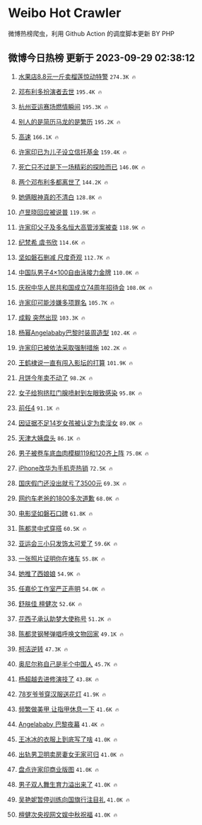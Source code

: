 # Weibo Hot Crawler 



微博热榜爬虫，利用 Github Action 的调度脚本更新 BY PHP 


## 微博今日热榜 更新于 2023-09-29 02:38:12 
1. [水果店8.8元一斤卖榴莲惊动特警](https://s.weibo.com/weibo?q=%23%E6%B0%B4%E6%9E%9C%E5%BA%978.8%E5%85%83%E4%B8%80%E6%96%A4%E5%8D%96%E6%A6%B4%E8%8E%B2%E6%83%8A%E5%8A%A8%E7%89%B9%E8%AD%A6%23&t=31&band_rank=1&Refer=top) `274.3K 🔥` 

1. [邓布利多扮演者去世](https://s.weibo.com/weibo?q=%23%E9%82%93%E5%B8%83%E5%88%A9%E5%A4%9A%E6%89%AE%E6%BC%94%E8%80%85%E5%8E%BB%E4%B8%96%23&t=31&band_rank=2&Refer=top) `195.4K 🔥` 

1. [杭州亚运赛场燃情瞬间](https://s.weibo.com/weibo?q=%23%E6%9D%AD%E5%B7%9E%E4%BA%9A%E8%BF%90%E8%B5%9B%E5%9C%BA%E7%87%83%E6%83%85%E7%9E%AC%E9%97%B4%23&t=31&band_rank=3&Refer=top) `195.3K 🔥` 

1. [别人的是简历马龙的是繁历](https://s.weibo.com/weibo?q=%23%E5%88%AB%E4%BA%BA%E7%9A%84%E6%98%AF%E7%AE%80%E5%8E%86%E9%A9%AC%E9%BE%99%E7%9A%84%E6%98%AF%E7%B9%81%E5%8E%86%23&t=31&band_rank=4&Refer=top) `195.2K 🔥` 

1. [高速](https://s.weibo.com/weibo?q=%E9%AB%98%E9%80%9F&t=31&band_rank=5&Refer=top) `166.1K 🔥` 

1. [许家印已为儿子设立信托基金](https://s.weibo.com/weibo?q=%23%E8%AE%B8%E5%AE%B6%E5%8D%B0%E5%B7%B2%E4%B8%BA%E5%84%BF%E5%AD%90%E8%AE%BE%E7%AB%8B%E4%BF%A1%E6%89%98%E5%9F%BA%E9%87%91%23&t=31&band_rank=6&Refer=top) `159.4K 🔥` 

1. [死亡只不过是下一场精彩的探险而已](https://s.weibo.com/weibo?q=%23%E6%AD%BB%E4%BA%A1%E5%8F%AA%E4%B8%8D%E8%BF%87%E6%98%AF%E4%B8%8B%E4%B8%80%E5%9C%BA%E7%B2%BE%E5%BD%A9%E7%9A%84%E6%8E%A2%E9%99%A9%E8%80%8C%E5%B7%B2%23&t=31&band_rank=7&Refer=top) `146.0K 🔥` 

1. [两个邓布利多都离世了](https://s.weibo.com/weibo?q=%23%E4%B8%A4%E4%B8%AA%E9%82%93%E5%B8%83%E5%88%A9%E5%A4%9A%E9%83%BD%E7%A6%BB%E4%B8%96%E4%BA%86%23&t=31&band_rank=8&Refer=top) `144.2K 🔥` 

1. [她俩眼神真的不清白](https://s.weibo.com/weibo?q=%23%E5%A5%B9%E4%BF%A9%E7%9C%BC%E7%A5%9E%E7%9C%9F%E7%9A%84%E4%B8%8D%E6%B8%85%E7%99%BD%23&t=31&band_rank=9&Refer=top) `128.8K 🔥` 

1. [卢昱晓回应被说普](https://s.weibo.com/weibo?q=%23%E5%8D%A2%E6%98%B1%E6%99%93%E5%9B%9E%E5%BA%94%E8%A2%AB%E8%AF%B4%E6%99%AE%23&t=31&band_rank=10&Refer=top) `119.9K 🔥` 

1. [许家印父子及多名恒大高管涉案被查](https://s.weibo.com/weibo?q=%23%E8%AE%B8%E5%AE%B6%E5%8D%B0%E7%88%B6%E5%AD%90%E5%8F%8A%E5%A4%9A%E5%90%8D%E6%81%92%E5%A4%A7%E9%AB%98%E7%AE%A1%E6%B6%89%E6%A1%88%E8%A2%AB%E6%9F%A5%23&t=31&band_rank=11&Refer=top) `118.9K 🔥` 

1. [纪梵希 虞书欣](https://s.weibo.com/weibo?q=%E7%BA%AA%E6%A2%B5%E5%B8%8C%20%E8%99%9E%E4%B9%A6%E6%AC%A3&t=31&band_rank=12&Refer=top) `114.6K 🔥` 

1. [坚如磐石删减 尺度奇观](https://s.weibo.com/weibo?q=%E5%9D%9A%E5%A6%82%E7%A3%90%E7%9F%B3%E5%88%A0%E5%87%8F%20%E5%B0%BA%E5%BA%A6%E5%A5%87%E8%A7%82&t=31&band_rank=13&Refer=top) `112.7K 🔥` 

1. [中国队男子4×100自由泳接力金牌](https://s.weibo.com/weibo?q=%23%E4%B8%AD%E5%9B%BD%E9%98%9F%E7%94%B7%E5%AD%904%C3%97100%E8%87%AA%E7%94%B1%E6%B3%B3%E6%8E%A5%E5%8A%9B%E9%87%91%E7%89%8C%23&t=31&band_rank=14&Refer=top) `110.0K 🔥` 

1. [庆祝中华人民共和国成立74周年招待会](https://s.weibo.com/weibo?q=%23%E5%BA%86%E7%A5%9D%E4%B8%AD%E5%8D%8E%E4%BA%BA%E6%B0%91%E5%85%B1%E5%92%8C%E5%9B%BD%E6%88%90%E7%AB%8B74%E5%91%A8%E5%B9%B4%E6%8B%9B%E5%BE%85%E4%BC%9A%23&t=31&band_rank=15&Refer=top) `108.0K 🔥` 

1. [许家印可能涉嫌多项罪名](https://s.weibo.com/weibo?q=%23%E8%AE%B8%E5%AE%B6%E5%8D%B0%E5%8F%AF%E8%83%BD%E6%B6%89%E5%AB%8C%E5%A4%9A%E9%A1%B9%E7%BD%AA%E5%90%8D%23&t=31&band_rank=16&Refer=top) `105.7K 🔥` 

1. [成毅 突然出现](https://s.weibo.com/weibo?q=%E6%88%90%E6%AF%85%20%E7%AA%81%E7%84%B6%E5%87%BA%E7%8E%B0&t=31&band_rank=17&Refer=top) `103.3K 🔥` 

1. [杨幂Angelababy巴黎时装周造型](https://s.weibo.com/weibo?q=%23%E6%9D%A8%E5%B9%82Angelababy%E5%B7%B4%E9%BB%8E%E6%97%B6%E8%A3%85%E5%91%A8%E9%80%A0%E5%9E%8B%23&t=31&band_rank=18&Refer=top) `102.4K 🔥` 

1. [许家印已被依法采取强制措施](https://s.weibo.com/weibo?q=%23%E8%AE%B8%E5%AE%B6%E5%8D%B0%E5%B7%B2%E8%A2%AB%E4%BE%9D%E6%B3%95%E9%87%87%E5%8F%96%E5%BC%BA%E5%88%B6%E6%8E%AA%E6%96%BD%23&t=31&band_rank=19&Refer=top) `102.2K 🔥` 

1. [王鹤棣说一直有闯入影坛的打算](https://s.weibo.com/weibo?q=%E7%8E%8B%E9%B9%A4%E6%A3%A3%E8%AF%B4%E4%B8%80%E7%9B%B4%E6%9C%89%E9%97%AF%E5%85%A5%E5%BD%B1%E5%9D%9B%E7%9A%84%E6%89%93%E7%AE%97&t=31&band_rank=20&Refer=top) `101.9K 🔥` 

1. [月饼今年卖不动了](https://s.weibo.com/weibo?q=%23%E6%9C%88%E9%A5%BC%E4%BB%8A%E5%B9%B4%E5%8D%96%E4%B8%8D%E5%8A%A8%E4%BA%86%23&t=31&band_rank=21&Refer=top) `98.2K 🔥` 

1. [女子给狗挤肛门腺喷射到左眼致感染](https://s.weibo.com/weibo?q=%23%E5%A5%B3%E5%AD%90%E7%BB%99%E7%8B%97%E6%8C%A4%E8%82%9B%E9%97%A8%E8%85%BA%E5%96%B7%E5%B0%84%E5%88%B0%E5%B7%A6%E7%9C%BC%E8%87%B4%E6%84%9F%E6%9F%93%23&t=31&band_rank=22&Refer=top) `95.8K 🔥` 

1. [前任4](https://s.weibo.com/weibo?q=%E5%89%8D%E4%BB%BB4&t=31&band_rank=23&Refer=top) `91.1K 🔥` 

1. [因证据不足14岁女孩被认定为卖淫女](https://s.weibo.com/weibo?q=%23%E5%9B%A0%E8%AF%81%E6%8D%AE%E4%B8%8D%E8%B6%B314%E5%B2%81%E5%A5%B3%E5%AD%A9%E8%A2%AB%E8%AE%A4%E5%AE%9A%E4%B8%BA%E5%8D%96%E6%B7%AB%E5%A5%B3%23&t=31&band_rank=24&Refer=top) `89.0K 🔥` 

1. [天津大姨盘头](https://s.weibo.com/weibo?q=%E5%A4%A9%E6%B4%A5%E5%A4%A7%E5%A7%A8%E7%9B%98%E5%A4%B4&t=31&band_rank=25&Refer=top) `86.1K 🔥` 

1. [男子被卷车底血肉模糊119和120齐上阵](https://s.weibo.com/weibo?q=%23%E7%94%B7%E5%AD%90%E8%A2%AB%E5%8D%B7%E8%BD%A6%E5%BA%95%E8%A1%80%E8%82%89%E6%A8%A1%E7%B3%8A119%E5%92%8C120%E9%BD%90%E4%B8%8A%E9%98%B5%23&t=31&band_rank=26&Refer=top) `75.0K 🔥` 

1. [iPhone改华为手机壳热销](https://s.weibo.com/weibo?q=%23iPhone%E6%94%B9%E5%8D%8E%E4%B8%BA%E6%89%8B%E6%9C%BA%E5%A3%B3%E7%83%AD%E9%94%80%23&t=31&band_rank=27&Refer=top) `72.5K 🔥` 

1. [国庆假门还没出就亏了3500元](https://s.weibo.com/weibo?q=%23%E5%9B%BD%E5%BA%86%E5%81%87%E9%97%A8%E8%BF%98%E6%B2%A1%E5%87%BA%E5%B0%B1%E4%BA%8F%E4%BA%863500%E5%85%83%23&t=31&band_rank=28&Refer=top) `69.3K 🔥` 

1. [网约车老爸的1800多次道歉](https://s.weibo.com/weibo?q=%23%E7%BD%91%E7%BA%A6%E8%BD%A6%E8%80%81%E7%88%B8%E7%9A%841800%E5%A4%9A%E6%AC%A1%E9%81%93%E6%AD%89%23&t=31&band_rank=29&Refer=top) `68.0K 🔥` 

1. [电影坚如磐石口碑](https://s.weibo.com/weibo?q=%23%E7%94%B5%E5%BD%B1%E5%9D%9A%E5%A6%82%E7%A3%90%E7%9F%B3%E5%8F%A3%E7%A2%91%23&t=31&band_rank=30&Refer=top) `61.8K 🔥` 

1. [陈都灵中式穿搭](https://s.weibo.com/weibo?q=%23%E9%99%88%E9%83%BD%E7%81%B5%E4%B8%AD%E5%BC%8F%E7%A9%BF%E6%90%AD%23&t=31&band_rank=31&Refer=top) `60.5K 🔥` 

1. [亚运会三小只发饰太可爱了](https://s.weibo.com/weibo?q=%23%E4%BA%9A%E8%BF%90%E4%BC%9A%E4%B8%89%E5%B0%8F%E5%8F%AA%E5%8F%91%E9%A5%B0%E5%A4%AA%E5%8F%AF%E7%88%B1%E4%BA%86%23&t=31&band_rank=32&Refer=top) `59.6K 🔥` 

1. [一张照片证明你在堵车](https://s.weibo.com/weibo?q=%23%E4%B8%80%E5%BC%A0%E7%85%A7%E7%89%87%E8%AF%81%E6%98%8E%E4%BD%A0%E5%9C%A8%E5%A0%B5%E8%BD%A6%23&t=31&band_rank=33&Refer=top) `55.8K 🔥` 

1. [她推了西娘娘](https://s.weibo.com/weibo?q=%E5%A5%B9%E6%8E%A8%E4%BA%86%E8%A5%BF%E5%A8%98%E5%A8%98&t=31&band_rank=34&Refer=top) `54.9K 🔥` 

1. [任嘉伦工作室严正声明](https://s.weibo.com/weibo?q=%23%E4%BB%BB%E5%98%89%E4%BC%A6%E5%B7%A5%E4%BD%9C%E5%AE%A4%E4%B8%A5%E6%AD%A3%E5%A3%B0%E6%98%8E%23&t=31&band_rank=35&Refer=top) `54.0K 🔥` 

1. [舒肤佳 檀健次](https://s.weibo.com/weibo?q=%E8%88%92%E8%82%A4%E4%BD%B3%20%E6%AA%80%E5%81%A5%E6%AC%A1&t=31&band_rank=36&Refer=top) `52.6K 🔥` 

1. [花西子承认助梦大使称号](https://s.weibo.com/weibo?q=%23%E8%8A%B1%E8%A5%BF%E5%AD%90%E6%89%BF%E8%AE%A4%E5%8A%A9%E6%A2%A6%E5%A4%A7%E4%BD%BF%E7%A7%B0%E5%8F%B7%23&t=31&band_rank=37&Refer=top) `51.2K 🔥` 

1. [陈都灵钢琴弹唱呼唤文物回家](https://s.weibo.com/weibo?q=%23%E9%99%88%E9%83%BD%E7%81%B5%E9%92%A2%E7%90%B4%E5%BC%B9%E5%94%B1%E5%91%BC%E5%94%A4%E6%96%87%E7%89%A9%E5%9B%9E%E5%AE%B6%23&t=31&band_rank=38&Refer=top) `49.1K 🔥` 

1. [柯洁逆转](https://s.weibo.com/weibo?q=%E6%9F%AF%E6%B4%81%E9%80%86%E8%BD%AC&t=31&band_rank=39&Refer=top) `47.3K 🔥` 

1. [奥尼尔称自己是半个中国人](https://s.weibo.com/weibo?q=%23%E5%A5%A5%E5%B0%BC%E5%B0%94%E7%A7%B0%E8%87%AA%E5%B7%B1%E6%98%AF%E5%8D%8A%E4%B8%AA%E4%B8%AD%E5%9B%BD%E4%BA%BA%23&t=31&band_rank=40&Refer=top) `45.7K 🔥` 

1. [杨超越去进修演技了](https://s.weibo.com/weibo?q=%23%E6%9D%A8%E8%B6%85%E8%B6%8A%E5%8E%BB%E8%BF%9B%E4%BF%AE%E6%BC%94%E6%8A%80%E4%BA%86%23&t=31&band_rank=41&Refer=top) `43.8K 🔥` 

1. [78岁爷爷穿汉服送花灯](https://s.weibo.com/weibo?q=%2378%E5%B2%81%E7%88%B7%E7%88%B7%E7%A9%BF%E6%B1%89%E6%9C%8D%E9%80%81%E8%8A%B1%E7%81%AF%23&t=31&band_rank=42&Refer=top) `41.9K 🔥` 

1. [频繁做美甲 让指甲休息一下](https://s.weibo.com/weibo?q=%E9%A2%91%E7%B9%81%E5%81%9A%E7%BE%8E%E7%94%B2%20%E8%AE%A9%E6%8C%87%E7%94%B2%E4%BC%91%E6%81%AF%E4%B8%80%E4%B8%8B&t=31&band_rank=43&Refer=top) `41.6K 🔥` 

1. [Angelababy 巴黎夜幕](https://s.weibo.com/weibo?q=Angelababy%20%E5%B7%B4%E9%BB%8E%E5%A4%9C%E5%B9%95&t=31&band_rank=44&Refer=top) `41.4K 🔥` 

1. [王冰冰的衣服上到底写了啥](https://s.weibo.com/weibo?q=%23%E7%8E%8B%E5%86%B0%E5%86%B0%E7%9A%84%E8%A1%A3%E6%9C%8D%E4%B8%8A%E5%88%B0%E5%BA%95%E5%86%99%E4%BA%86%E5%95%A5%23&t=31&band_rank=45&Refer=top) `41.0K 🔥` 

1. [出轨男卫明卖房妻女无家可归](https://s.weibo.com/weibo?q=%23%E5%87%BA%E8%BD%A8%E7%94%B7%E5%8D%AB%E6%98%8E%E5%8D%96%E6%88%BF%E5%A6%BB%E5%A5%B3%E6%97%A0%E5%AE%B6%E5%8F%AF%E5%BD%92%23&t=31&band_rank=46&Refer=top) `41.0K 🔥` 

1. [盘点许家印商业版图](https://s.weibo.com/weibo?q=%23%E7%9B%98%E7%82%B9%E8%AE%B8%E5%AE%B6%E5%8D%B0%E5%95%86%E4%B8%9A%E7%89%88%E5%9B%BE%23&t=31&band_rank=47&Refer=top) `41.0K 🔥` 

1. [男子双人舞生育力溢出来了](https://s.weibo.com/weibo?q=%23%E7%94%B7%E5%AD%90%E5%8F%8C%E4%BA%BA%E8%88%9E%E7%94%9F%E8%82%B2%E5%8A%9B%E6%BA%A2%E5%87%BA%E6%9D%A5%E4%BA%86%23&t=31&band_rank=48&Refer=top) `41.0K 🔥` 

1. [吴艳妮暂停训练向国旗行注目礼](https://s.weibo.com/weibo?q=%23%E5%90%B4%E8%89%B3%E5%A6%AE%E6%9A%82%E5%81%9C%E8%AE%AD%E7%BB%83%E5%90%91%E5%9B%BD%E6%97%97%E8%A1%8C%E6%B3%A8%E7%9B%AE%E7%A4%BC%23&t=31&band_rank=49&Refer=top) `41.0K 🔥` 

1. [檀健次央视网文娱中秋祝福](https://s.weibo.com/weibo?q=%23%E6%AA%80%E5%81%A5%E6%AC%A1%E5%A4%AE%E8%A7%86%E7%BD%91%E6%96%87%E5%A8%B1%E4%B8%AD%E7%A7%8B%E7%A5%9D%E7%A6%8F%23&t=31&band_rank=50&Refer=top) `41.0K 🔥` 

